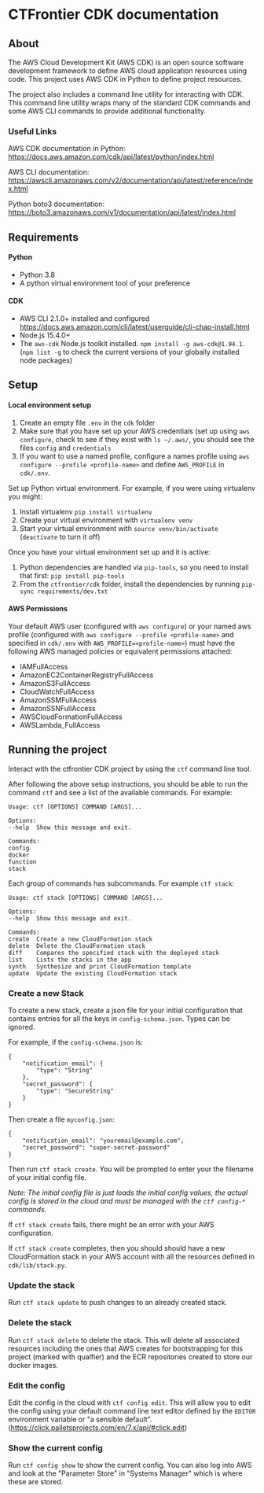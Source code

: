 
# CTFrontier CDK documentation

## About

The AWS Cloud Development Kit (AWS CDK) is an open source software development framework to define AWS cloud application resources using code. This project uses AWS CDK in Python to define project resources.

The project also includes a command line utility for interacting with CDK. This command line utility wraps many of the standard CDK commands and some AWS CLI commands to provide additional functionality.

### Useful Links

AWS CDK documentation in Python: <https://docs.aws.amazon.com/cdk/api/latest/python/index.html>

AWS CLI documentation: <https://awscli.amazonaws.com/v2/documentation/api/latest/reference/index.html>

Python boto3 documentation: <https://boto3.amazonaws.com/v1/documentation/api/latest/index.html>

## Requirements

#### Python

* Python 3.8
* A python virtual environment tool of your preference

#### CDK

* AWS CLI 2.1.0+ installed and configured  <https://docs.aws.amazon.com/cli/latest/userguide/cli-chap-install.html>
* Node.js 15.4.0+
* The `aws-cdk` Node.js toolkit installed. `npm install -g aws-cdk@1.94.1`. (`npm list -g` to check the current versions of your globally installed node packages)
 

## Setup

#### Local environment setup

1. Create an empty file `.env` in the `cdk` folder
1. Make sure that you have set up your AWS credentials (set up using `aws configure`, check to see if they exist with `ls ~/.aws/`, you should see the files `config` and `credentials`
1. If you want to use a named profile, configure a names profile using `aws configure --profile <profile-name>` and define `AWS_PROFILE` in `cdk/.env`.

Set up Python virtual environment. For example, if you were using virtualenv you might: 

1. Install virtualenv `pip install virtualenv`
1. Create your virtual environment with `virtualenv venv`
1. Start your virtual environment with `source venv/bin/activate`
(`deactivate` to turn it off)

Once you have your virtual environment set up and it is active:

1. Python dependencies are handled via `pip-tools`, so you need to install that first: `pip install pip-tools`
1. From the `ctfrontier/cdk` folder, install the dependencies by running `pip-sync requirements/dev.txt`


#### AWS Permissions

Your default AWS user (configured with `aws configure`) or your named aws profile (configured with `aws configure --profile <profile-name>` and specified in `cdk/.env` with `AWS_PROFILE=<profile-name>`) must have the following AWS managed policies or equivalent permissions attached:

* IAMFullAccess
* AmazonEC2ContainerRegistryFullAccess
* AmazonS3FullAccess
* CloudWatchFullAccess
* AmazonSSMFullAccess
* AmazonSSNFullAccess
* AWSCloudFormationFullAccess
* AWSLambda_FullAccess

## Running the project

Interact with the ctfrontier CDK project by using the `ctf` command line tool.

After following the above setup instructions, you should be able to run the command `ctf` and see a list of the available commands. For example:

	Usage: ctf [OPTIONS] COMMAND [ARGS]...

	Options:
	--help  Show this message and exit.

	Commands:
	config
	docker
	function
	stack


Each group of commands has subcommands. For example `ctf stack`:

	Usage: ctf stack [OPTIONS] COMMAND [ARGS]...

	Options:
	--help  Show this message and exit.

	Commands:
	create  Create a new CloudFormation stack
	delete  Delete the CloudFormation stack
	diff    Compares the specified stack with the deployed stack
	list    Lists the stacks in the app
	synth   Synthesize and print CloudFormation template
	update  Update the existing CloudFormation stack
	  
### Create a new Stack

To create a new stack, create a json file for your initial configuration
that contains entries for all the keys in `config-schema.json`. Types can
be ignored.

For example, if the `config-schema.json` is:


	{
		"notification_email": {
			"type": "String"
		},
		"secret_password": {
			"type": "SecureString"
		}
	}


Then create a file `myconfig.json`:


	{
		"notification_email": "youremail@example.com",
		"secret_password": "super-secret-password"
	}


Then run `ctf stack create`. You will be prompted to enter your the filename of your initial config file.

*Note: The initial config file is just loads the initial config values, the actual config is stored in the cloud and must be managed with the `ctf config-*` commands.*

If `ctf stack create` fails, there might be an error with your AWS configuration. 

If `ctf stack create` completes, then you should should have a new CloudFormation stack in your AWS account with all the resources defined in `cdk/lib/stack.py`.


### Update the stack

Run `ctf stack update` to push changes to an already created stack.


### Delete the stack

Run `ctf stack delete` to delete the stack. This will delete all associated resources including the ones that AWS creates for bootstrapping for this project (marked with qualfier) and the ECR repositories created to store
our docker images.


### Edit the config

Edit the config in the cloud with `ctf config edit`. This will allow you to edit the config using your default command line text editor defined by the `EDITOR` environment variable or "a sensible default". (<https://click.palletsprojects.com/en/7.x/api/#click.edit>)

### Show the current config

Run `ctf config show` to show the current config. You can also log into AWS and look at the "Parameter Store" in "Systems Manager" which is where these are stored.
